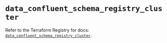 # `data_confluent_schema_registry_cluster`

Refer to the Terraform Registry for docs: [`data_confluent_schema_registry_cluster`](https://registry.terraform.io/providers/confluentinc/confluent/2.9.0/docs/data-sources/schema_registry_cluster).
